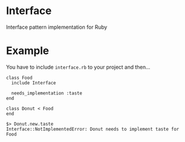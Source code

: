 # Interface
Interface pattern implementation for Ruby

# Example
You have to include `interface.rb` to your project and then...

```
class Food
  include Interface

  needs_implementation :taste
end

class Donut < Food
end
```

```
$> Donut.new.taste
Interface::NotImplementedError: Donut needs to implement taste for Food
```
